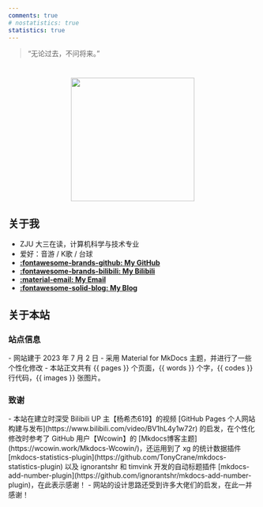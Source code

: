 ```yaml
---
comments: true
# nostatistics: true
statistics: true
---
```


> “无论过去，不问将来。”

<h1></h1>

<div align="center">
  <img src="../assets/images/icon-boy-circle-transparent.png" width=250>
</div>

<h2>关于我</h2>

- ZJU 大三在读，计算机科学与技术专业
- 爱好：音游 / K歌 / 台球
- **[:fontawesome-brands-github: My GitHub](https://github.com/fanovian)**
- **[:fontawesome-brands-bilibili: My Bilibili](https://space.bilibili.com/85414704)**
- **[:material-email: My Email](mailto:<fanovian@outlook.com>)**
- **[:fontawesome-solid-blog: My Blog](https://blog.fanovian.cc/)**

<h2>关于本站</h2>

<h3>站点信息</h3>
- 网站建于 2023 年 7 月 2 日
- 采用 Material for MkDocs 主题，并进行了一些个性化修改
- 本站正文共有 {{ pages }} 个页面，{{ words }} 个字，{{ codes }} 行代码，{{ images }} 张图片。


<h3>致谢</h3>
- 本站在建立时深受 Bilibili UP 主【杨希杰619】的视频 [GitHub Pages 个人网站构建与发布](https://www.bilibili.com/video/BV1hL4y1w72r) 的启发，在个性化修改时参考了 GitHub 用户【Wcowin】的 [Mkdocs博客主题](https://wcowin.work/Mkdocs-Wcowin/)，还运用到了 xg 的统计数据插件 [mkdocs-statistics-plugin](https://github.com/TonyCrane/mkdocs-statistics-plugin) 以及 ignorantshr 
和 timvink 开发的自动标题插件 [mkdocs-add-number-plugin](https://github.com/ignorantshr/mkdocs-add-number-plugin)，在此表示感谢！
- 网站的设计思路还受到许多大佬们的启发，在此一并感谢！